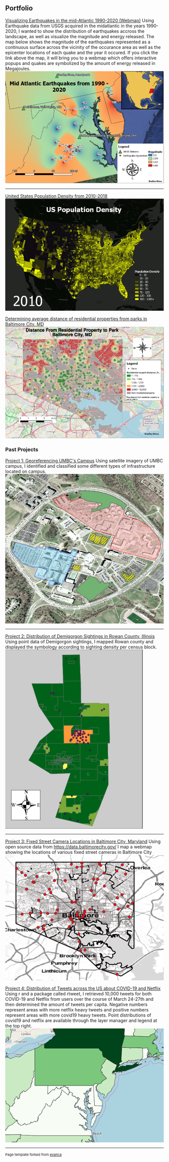 ## Portfolio

[Visualizing Earthquakes in the mid-Atlantic 1990-2020 (Webmap)](/MDQuakeWeb)
Using Earthquake data from USGS acquired in the midatlantic in the years 1990-2020, I wanted to show the distribution of earthquakes accross the landscape, as well as visualize the magnitude and energy released. The map below shows the magnitude of the earthquakes represented as a continuous surface across the vicinity of the occurance area as well as the epicenter locations of each quake and the year it occured. If you click the link above the map, it will bring you to a webmap which offers interactive popups and quakes are symbolized by the amount of energy released in Megajoules.
<img src="images/IDWMag.png?raw=true"/>

---
[United States Population Density from 2010-2018](/Webmap1)
<img src="images/popdens.gif?raw=true"/>


[Determining average distance of residential properties from parks in Baltimore City, MD](/project1_486/README.md)
<img src="images/BmoreDist2Park.png?raw=true"/>

### Past Projects

[Project 1: Georeferencing UMBC's Campus](/projects/project1.md)
Using satellite imagery of UMBC campus, I identified and classified some different types of infrastructure located on campus. 
<img src="images/L2P2_thumb.png?raw=true"/>

---
[Project 2: Distribution of Demigorgon Sightings in Rowan County, Illinois ](/projects/project2.md)
Using point data of Demigorgon sightings, I mapped Rowan county and displayed the symbology according to sighting density per census block.
<img src="images/Demigorg.png?raw=true"/>

---
[Project 3: Fixed Street Camera Locations in Baltimore City, Maryland](/qgis2web_2020_02_16-14_27_49_637758)
Using open source data from https://data.baltimorecity.gov/ I map a webmap showing the locations of various fixed street cameras in Baltimore City 
<img src="images/Webmapsnip.png?raw=true"/>


[Project 4: Distribution of Tweets across the US about COVID-19 and Netflix](/qgis2web_2020_03_27-18_49_33_525749)
Using r and a package called rtweet, I retrieved 10,000 tweets for both COVID-19 and Netflix from users over the course of March 24-27th and then determined the amount of tweets per capita. Negative numbers represent areas with more netflix heavy tweets and positive numbers represent areas with more covid19 heavy tweets. Point distributions of covid19 and netflix are available through the layer manager and legend at the top right.
<img src="images/webmapsnip2.PNG?raw=true"/>

---
<p style="font-size:11px">Page template forked from <a href="https://github.com/evanca/quick-portfolio">evanca</a></p>
<!-- Remove above link if you don't want to attibute -->
